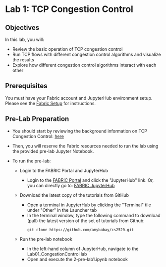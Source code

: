# Lab 1: TCP Congestion Control

## Objectives

In this lab, you will:

- Review the basic operation of TCP congestion control
- Run TCP flows with different congestion control algorithms and visualize the results
- Explore how different congestion control algorithms interact with each other

## Prerequisites

You must have your Fabric account and JupyterHub environment setup. Please see the [Fabric Setup](https://github.com/amybabay/cs2520/blob/main/Fabric_Setup.md) for instructions.

## Pre-Lab Preparation

- You should start by reviewing the background information on TCP Congestion Control: [here](https://github.com/amybabay/cs2520/blob/main/labs/Lab01_Congestion_Control/Fabric_Setup.md)
- Then, you will reserve the Fabric resources needed to run the lab using the provided pre-lab Jupyter Notebook.

- To run the pre-lab:
   - Login to the FABRIC Portal and JupyterHub
    	- Login to the [FABRIC Portal](https://portal.fabric-testbed.net/) and click the "JupyterHub" link. Or, you can directly go to: [FABRIC JupyterHub](https://jupyter.fabric-testbed.net/)

   - Download the latest copy of the tutorials from GitHub
    	- Open a terminal in JupyterHub by clicking the "Terminal" tile under "Other" in the Launcher tab
    	- In the terminal window, type the following command to download (pull) the latest version of the set of tutorials from Github:
            ```
            git clone https://github.com/amybabay/cs2520.git
            ```

   - Run the pre-lab notebook
    	- In the left-hand column of JupyterHub, navigate to the Lab01_CongestionControl lab
    	- Open and execute the 2-pre-lab1.ipynb notebook
